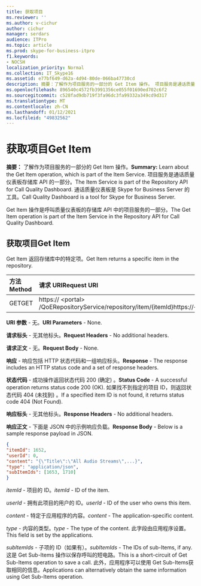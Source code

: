 ```yaml
---
title: 获取项目
ms.reviewer: ''
ms.author: v-cichur
author: cichur
manager: serdars
audience: ITPro
ms.topic: article
ms.prod: skype-for-business-itpro
f1.keywords:
- NOCSH
localization_priority: Normal
ms.collection: IT_Skype16
ms.assetid: e77bf649-d62a-4d94-80de-066ba47730cd
description: 摘要：了解作为项目服务的一部分的 Get Item 操作。 项目服务是通话质量仪表板存储库 API 的一部分。 通话质量仪表板是 Skype for Business Server 的工具。
ms.openlocfilehash: 896540c4572fb3991356ce055f01690ed702c6f2
ms.sourcegitcommit: c528fad9db719f3fa96dc3fa99332a349cd9d317
ms.translationtype: MT
ms.contentlocale: zh-CN
ms.lasthandoff: 01/12/2021
ms.locfileid: "49832562"
---
```

# <a name="get-item"></a><span data-ttu-id="af6d1-105">获取项目</span><span class="sxs-lookup"><span data-stu-id="af6d1-105">Get Item</span></span>
 
<span data-ttu-id="af6d1-106">**摘要：** 了解作为项目服务的一部分的 Get Item 操作。</span><span class="sxs-lookup"><span data-stu-id="af6d1-106">**Summary:** Learn about the Get Item operation, which is part of the Item Service.</span></span> <span data-ttu-id="af6d1-107">项目服务是通话质量仪表板存储库 API 的一部分。</span><span class="sxs-lookup"><span data-stu-id="af6d1-107">The Item Service is part of the Repository API for Call Quality Dashboard.</span></span> <span data-ttu-id="af6d1-108">通话质量仪表板是 Skype for Business Server 的工具。</span><span class="sxs-lookup"><span data-stu-id="af6d1-108">Call Quality Dashboard is a tool for Skype for Business Server.</span></span>
  
<span data-ttu-id="af6d1-109">Get Item 操作是呼叫质量仪表板的存储库 API 中的项目服务的一部分。</span><span class="sxs-lookup"><span data-stu-id="af6d1-109">The Get Item operation is part of the Item Service in the Repository API for Call Quality Dashboard.</span></span>
  
## <a name="get-item"></a><span data-ttu-id="af6d1-110">获取项目</span><span class="sxs-lookup"><span data-stu-id="af6d1-110">Get Item</span></span>

<span data-ttu-id="af6d1-111">Get Item 返回存储库中的特定项。</span><span class="sxs-lookup"><span data-stu-id="af6d1-111">Get Item returns a specific item in the repository.</span></span>
  
|<span data-ttu-id="af6d1-112">**方法**</span><span class="sxs-lookup"><span data-stu-id="af6d1-112">**Method**</span></span>|<span data-ttu-id="af6d1-113">**请求 URI**</span><span class="sxs-lookup"><span data-stu-id="af6d1-113">**Request URI**</span></span>|<span data-ttu-id="af6d1-114">**HTTP 版本**</span><span class="sxs-lookup"><span data-stu-id="af6d1-114">**HTTP Version**</span></span>|
|:-----|:-----|:-----|
|<span data-ttu-id="af6d1-115">GET</span><span class="sxs-lookup"><span data-stu-id="af6d1-115">GET</span></span>  <br/> |<span data-ttu-id="af6d1-116">https:// \<portal\> /QoERepositoryService/repository/item/{itemId}</span><span class="sxs-lookup"><span data-stu-id="af6d1-116">https://\<portal\>/QoERepositoryService/repository/item/{itemId}</span></span>  <br/> |<span data-ttu-id="af6d1-117">HTTP/1.1</span><span class="sxs-lookup"><span data-stu-id="af6d1-117">HTTP/1.1</span></span>  <br/> |
   
 <span data-ttu-id="af6d1-118">**URI 参数** - 无。</span><span class="sxs-lookup"><span data-stu-id="af6d1-118">**URI Parameters** - None.</span></span>
  
 <span data-ttu-id="af6d1-119">**请求标头** - 无其他标头。</span><span class="sxs-lookup"><span data-stu-id="af6d1-119">**Request Headers** - No additional headers.</span></span>
  
 <span data-ttu-id="af6d1-120">**请求正文** - 无。</span><span class="sxs-lookup"><span data-stu-id="af6d1-120">**Request Body** - None.</span></span>
  
 <span data-ttu-id="af6d1-121">**响应** - 响应包括 HTTP 状态代码和一组响应标头。</span><span class="sxs-lookup"><span data-stu-id="af6d1-121">**Response** - The response includes an HTTP status code and a set of response headers.</span></span>
  
 <span data-ttu-id="af6d1-122">**状态代码** - 成功操作返回状态代码 200 (确定) 。</span><span class="sxs-lookup"><span data-stu-id="af6d1-122">**Status Code** - A successful operation returns status code 200 (OK).</span></span> <span data-ttu-id="af6d1-123">如果找不到指定的项目 ID，则返回状态代码 404 (未找到) 。</span><span class="sxs-lookup"><span data-stu-id="af6d1-123">If a specified item ID is not found, it returns status code 404 (Not Found).</span></span>
  
 <span data-ttu-id="af6d1-124">**响应标头** - 无其他标头。</span><span class="sxs-lookup"><span data-stu-id="af6d1-124">**Response Headers** - No additional headers.</span></span>
  
 <span data-ttu-id="af6d1-125">**响应正文** - 下面是 JSON 中的示例响应负载。</span><span class="sxs-lookup"><span data-stu-id="af6d1-125">**Response Body** - Below is a sample response payload in JSON.</span></span>
  
```json
{
"itemId": 1652,
"userId": 0,
"content": "{\"Title\":\"All Audio Streams\",...}",
"type": "application/json",
"subItemIds": [1653, 1710]
}
```

 <span data-ttu-id="af6d1-126">*itemId*  - 项目的 ID。</span><span class="sxs-lookup"><span data-stu-id="af6d1-126">*itemId*  - ID of the item.</span></span>
  
 <span data-ttu-id="af6d1-127">*userId*  - 拥有此项目的用户的 ID。</span><span class="sxs-lookup"><span data-stu-id="af6d1-127">*userId*  - ID of the user who owns this item.</span></span>
  
 <span data-ttu-id="af6d1-128">*content*  - 特定于应用程序的内容。</span><span class="sxs-lookup"><span data-stu-id="af6d1-128">*content*  - The application-specific content.</span></span>
  
 <span data-ttu-id="af6d1-129">*type*  - 内容的类型。</span><span class="sxs-lookup"><span data-stu-id="af6d1-129">*type*  - The type of the content.</span></span> <span data-ttu-id="af6d1-130">此字段由应用程序设置。</span><span class="sxs-lookup"><span data-stu-id="af6d1-130">This field is set by the applications.</span></span>
  
 <span data-ttu-id="af6d1-131">*subItemIds*  - 子项的 ID（如果有）。</span><span class="sxs-lookup"><span data-stu-id="af6d1-131">*subItemIds*  - The IDs of sub-Items, if any.</span></span> <span data-ttu-id="af6d1-132">这是 Get Sub-Items 操作以保存呼叫的短电路。</span><span class="sxs-lookup"><span data-stu-id="af6d1-132">This is a short-circuit of Get Sub-Items operation to save a call.</span></span> <span data-ttu-id="af6d1-133">此外，应用程序可以使用 Get Sub-Items获取相同的信息。</span><span class="sxs-lookup"><span data-stu-id="af6d1-133">Applications can alternatively obtain the same information using Get Sub-Items operation.</span></span>
  

